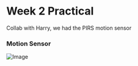 # Week 2 Practical

Collab with Harry, we had the PIRS motion sensor

### Motion Sensor

![Image](https://github.com/moritzsalla/cci-physcomp-homework/blob/master/week-3/fade-soldered.jpg?raw=true)
